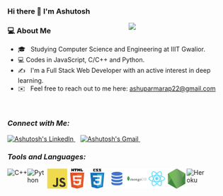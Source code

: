 ### Hi there 👋 I'm Ashutosh


<img align='right' src="https://media.giphy.com/media/M9gbBd9nbDrOTu1Mqx/giphy.gif" width="230">

### 💻 About Me

- 🎓 &nbsp; Studying Computer Science and Engineering at IIIT Gwalior.
- 💻 Codes in JavaScript, C/C++ and Python.
- ✍️ &nbsp; I'm a Full Stack Web Developer with an active interest in deep learning.
- ✉️ &nbsp; Feel free to reach out to me here: <ashuparmarap22@gmail.com>
<br/>

<h3><i><b>Connect with Me:</b></i></h3>
<p align="left">
<a href="https://www.linkedin.com/in/ashutoshp2221/" target="blank">
  <img alt="Ashutosh's LinkedIn" width="35px" src="https://cdn-icons-png.flaticon.com/512/174/174857.png"/>
</a> &nbsp;&nbsp;
   
<a href="mailto:ashuparmarap22@gmail.com" target="blank">
  <img alt="Ashutosh's Gmail" width="35px" src="https://cdn-icons-png.flaticon.com/512/732/732200.png" />
</a> &nbsp;&nbsp;
   
</p>

<h3><i><b>Tools and Languages:</b></i></h3>

<img align="left" width="45px" alt="C++" src="https://upload.wikimedia.org/wikipedia/commons/thumb/1/18/ISO_C%2B%2B_Logo.svg/306px-ISO_C%2B%2B_Logo.svg.png">

 <img  align="left"   width="45px" alt="Python" src="https://cdn3.iconfinder.com/data/icons/logos-and-brands-adobe/512/267_Python-512.png">
 
 <img  align="left" alt="JavaScript" width="45px" src="https://raw.githubusercontent.com/github/explore/80688e429a7d4ef2fca1e82350fe8e3517d3494d/topics/javascript/javascript.png" />
 
  <img align="left" alt="HTML5" width="45px" src="https://raw.githubusercontent.com/github/explore/80688e429a7d4ef2fca1e82350fe8e3517d3494d/topics/html/html.png" />
  
  <img align="left"  alt="CSS3" width="45px" src="https://raw.githubusercontent.com/github/explore/80688e429a7d4ef2fca1e82350fe8e3517d3494d/topics/css/css.png" />
  
  <img  align="left" alt="SQL" width="45px" src="https://raw.githubusercontent.com/github/explore/80688e429a7d4ef2fca1e82350fe8e3517d3494d/topics/sql/sql.png" />
  
   <img  align="left" alt="Mongodb" width="45px" src="https://raw.githubusercontent.com/github/explore/80688e429a7d4ef2fca1e82350fe8e3517d3494d/topics/mongodb/mongodb.png" />
   
   <img  align="left" alt="React" width="45px" src="https://raw.githubusercontent.com/github/explore/80688e429a7d4ef2fca1e82350fe8e3517d3494d/topics/react/react.png" />
   
   <img  align="left"  alt="Nodejs" width="45px" src="https://raw.githubusercontent.com/github/explore/80688e429a7d4ef2fca1e82350fe8e3517d3494d/topics/nodejs/nodejs.png" />
   
   <img  align="left" alt="Heroku" width="45px" src="https://img.icons8.com/color/452/heroku.png">
   
    

    


